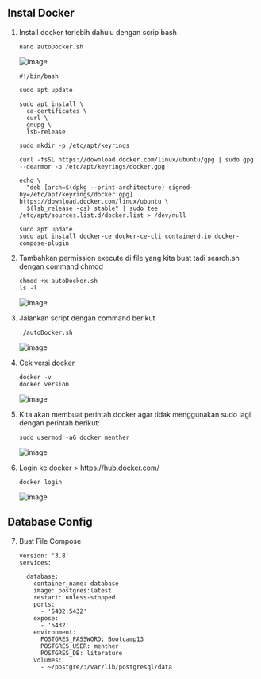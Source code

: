 ## Instal Docker

1. Install docker terlebih dahulu dengan scrip bash

       nano autoDocker.sh
         
   ![image](https://user-images.githubusercontent.com/40049149/189819171-3692ccee-b0bf-4cfd-9cd0-0857b26e802f.png)
   
       #!/bin/bash

       sudo apt update

       sudo apt install \
         ca-certificates \
         curl \
         gnupg \
         lsb-release

       sudo mkdir -p /etc/apt/keyrings

       curl -fsSL https://download.docker.com/linux/ubuntu/gpg | sudo gpg --dearmor -o /etc/apt/keyrings/docker.gpg

       echo \
         "deb [arch=$(dpkg --print-architecture) signed-by=/etc/apt/keyrings/docker.gpg] https://download.docker.com/linux/ubuntu \
         $(lsb_release -cs) stable" | sudo tee /etc/apt/sources.list.d/docker.list > /dev/null

       sudo apt update
       sudo apt install docker-ce docker-ce-cli containerd.io docker-compose-plugin

2. Tambahkan permission execute di file yang kita buat tadi search.sh dengan command chmod

       chmod +x autoDocker.sh
       ls -l

   ![image](https://user-images.githubusercontent.com/40049149/189820014-51e4f4f9-00fb-48a2-8f3f-9f8018a6c802.png)

3. Jalankan script dengan command berikut

       ./autoDocker.sh

   ![image](https://user-images.githubusercontent.com/40049149/189820208-d1836bae-f59b-4f29-af60-3a18143bec25.png)

4. Cek versi docker

       docker -v
       docker version
    
   ![image](https://user-images.githubusercontent.com/40049149/189824694-9e9b74ee-2514-42c7-b37f-30dc2c249973.png)

5. Kita akan membuat perintah docker agar tidak menggunakan sudo lagi dengan perintah berikut:

       sudo usermod -aG docker menther

   ![image](https://user-images.githubusercontent.com/40049149/189825815-5672e9ee-2917-4049-871e-8fcf6eab13b4.png)

6. Login ke docker > https://hub.docker.com/

       docker login
       
   ![image](https://user-images.githubusercontent.com/40049149/189826505-55131e58-34d2-4efe-ac6f-2ded4edcb971.png)

## Database Config

7. Buat File Compose

       version: '3.8'
       services:

         database:
           container_name: database
           image: postgres:latest
           restart: unless-stopped
           ports:
             - '5432:5432'
           expose:
             - '5432'
           environment:
             POSTGRES_PASSWORD: Bootcamp13
             POSTGRES_USER: menther
             POSTGRES_DB: literature
           volumes:
             - ~/postgre/:/var/lib/postgresql/data

























